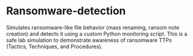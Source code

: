 # Ransomware-detection
Simulates ransomware-like file behavior (mass renaming, ransom note creation) and detects it using a custom Python monitoring script. This is a safe lab simulation to demonstrate awareness of ransomware TTPs (Tactics, Techniques, and Procedures).
